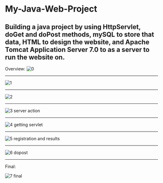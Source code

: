 # My-Java-Web-Project
Building a java project by using HttpServlet, doGet and doPost methods, mySQL to store that data, HTML to design the website, and Apache Tomcat Application Server 7.0 to as a server to run the website on.
------------------


Overview:
![0](https://user-images.githubusercontent.com/25162734/33002734-05e63486-cd84-11e7-81e9-222bc4d0662d.png)

------------------


![1](https://user-images.githubusercontent.com/25162734/33002741-14775476-cd84-11e7-8174-f61f3359a129.PNG)

-----------------------

![2](https://user-images.githubusercontent.com/25162734/33002747-1d5f9b8e-cd84-11e7-8f70-d6592fb718de.PNG)

---------------------

![3 server action](https://user-images.githubusercontent.com/25162734/33002749-2529e478-cd84-11e7-9783-59ec07585d40.png)

--------------------

![4 getting servlet](https://user-images.githubusercontent.com/25162734/33002764-3e7d75f2-cd84-11e7-8ed5-014eead01e01.png)



--------------------------


![5 registration and results](https://user-images.githubusercontent.com/25162734/33002775-4795aa6a-cd84-11e7-862e-5e2d78e8fc23.png)


------------------------------

![6 dopost](https://user-images.githubusercontent.com/25162734/33002782-5143c6b4-cd84-11e7-88e9-5a16da6c7f31.png)


------------------------------------------


Final:

![7 final](https://user-images.githubusercontent.com/25162734/33002789-5cb66f7e-cd84-11e7-84a2-08fff956ab06.PNG)

